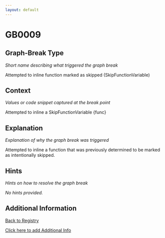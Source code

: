 ```yaml
---
layout: default
---
```

# GB0009

## Graph-Break Type
*Short name describing what triggered the graph break*

Attempted to inline function marked as skipped (SkipFunctionVariable)

## Context
*Values or code snippet captured at the break point*

Attempted to inline a SkipFunctionVariable {func}

## Explanation
*Explanation of why the graph break was triggered*

Attempted to inline a function that was previously determined to be marked as intentionally skipped.

## Hints
*Hints on how to resolve the graph break*

*No hints provided.*


## Additional Information

<!-- ADDITIONAL INFORMATION START - Add custom information below this line -->

<!-- ADDITIONAL INFORMATION END -->

[Back to Registry](../index.html)

[Click here to add Additional Info](https://github.com/pytorch-labs/compile-graph-break-site/edit/main/docs/gb/gb0009.md)
